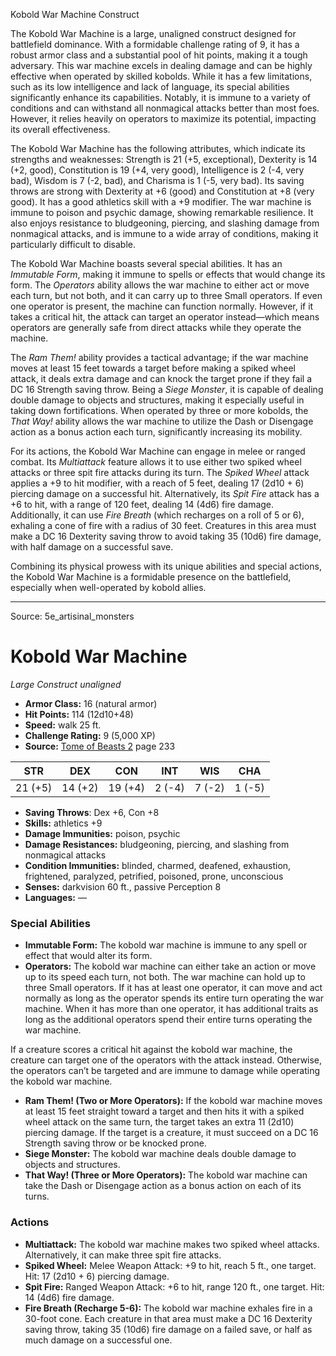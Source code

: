 <MonsterName/>Kobold War Machine</MonsterName>
<CreatureType/>Construct</CreatureType>

<summary>The Kobold War Machine is a large, unaligned construct designed for battlefield dominance. With a formidable challenge rating of 9, it has a robust armor class and a substantial pool of hit points, making it a tough adversary. This war machine excels in dealing damage and can be highly effective when operated by skilled kobolds. While it has a few limitations, such as its low intelligence and lack of language, its special abilities significantly enhance its capabilities. Notably, it is immune to a variety of conditions and can withstand all nonmagical attacks better than most foes. However, it relies heavily on operators to maximize its potential, impacting its overall effectiveness.</summary>

<detail>

The Kobold War Machine has the following attributes, which indicate its strengths and weaknesses: Strength is 21 (+5, exceptional), Dexterity is 14 (+2, good), Constitution is 19 (+4, very good), Intelligence is 2 (-4, very bad), Wisdom is 7 (-2, bad), and Charisma is 1 (-5, very bad). Its saving throws are strong with Dexterity at +6 (good) and Constitution at +8 (very good). It has a good athletics skill with a +9 modifier. The war machine is immune to poison and psychic damage, showing remarkable resilience. It also enjoys resistance to bludgeoning, piercing, and slashing damage from nonmagical attacks, and is immune to a wide array of conditions, making it particularly difficult to disable.

The Kobold War Machine boasts several special abilities. It has an *Immutable Form*, making it immune to spells or effects that would change its form. The *Operators* ability allows the war machine to either act or move each turn, but not both, and it can carry up to three Small operators. If even one operator is present, the machine can function normally. However, if it takes a critical hit, the attack can target an operator instead—which means operators are generally safe from direct attacks while they operate the machine. 

The *Ram Them!* ability provides a tactical advantage; if the war machine moves at least 15 feet towards a target before making a spiked wheel attack, it deals extra damage and can knock the target prone if they fail a DC 16 Strength saving throw. Being a *Siege Monster*, it is capable of dealing double damage to objects and structures, making it especially useful in taking down fortifications. When operated by three or more kobolds, the *That Way!* ability allows the war machine to utilize the Dash or Disengage action as a bonus action each turn, significantly increasing its mobility.

For its actions, the Kobold War Machine can engage in melee or ranged combat. Its *Multiattack* feature allows it to use either two spiked wheel attacks or three spit fire attacks during its turn. The *Spiked Wheel* attack applies a +9 to hit modifier, with a reach of 5 feet, dealing 17 (2d10 + 6) piercing damage on a successful hit. Alternatively, its *Spit Fire* attack has a +6 to hit, with a range of 120 feet, dealing 14 (4d6) fire damage. Additionally, it can use *Fire Breath* (which recharges on a roll of 5 or 6), exhaling a cone of fire with a radius of 30 feet. Creatures in this area must make a DC 16 Dexterity saving throw to avoid taking 35 (10d6) fire damage, with half damage on a successful save. 

Combining its physical prowess with its unique abilities and special actions, the Kobold War Machine is a formidable presence on the battlefield, especially when well-operated by kobold allies.</detail>



---

Source: 5e_artisinal_monsters

# Kobold War Machine

*Large* *Construct* *unaligned*

- **Armor Class:** 16 (natural armor)
- **Hit Points:** 114 (12d10+48)
- **Speed:** walk 25 ft.
- **Challenge Rating:** 9 (5,000 XP)
- **Source:** [Tome of Beasts 2](https://koboldpress.com/kpstore/product/tome-of-beasts-2-for-5th-edition) page 233

| STR | DEX | CON | INT | WIS | CHA |
| --- | --- | --- | --- | --- | --- |
| 21 (+5) | 14 (+2) | 19 (+4) | 2 (-4) | 7 (-2) | 1 (-5) |

- **Saving Throws**: Dex +6, Con +8
- **Skills:** athletics +9
- **Damage Immunities:** poison, psychic
- **Damage Resistances:** bludgeoning, piercing, and slashing from nonmagical attacks
- **Condition Immunities:** blinded, charmed, deafened, exhaustion, frightened, paralyzed, petrified, poisoned, prone, unconscious
- **Senses:** darkvision 60 ft., passive Perception 8
- **Languages:** —

### Special Abilities

- **Immutable Form:** The kobold war machine is immune to any spell or effect that would alter its form.
- **Operators:** The kobold war machine can either take an action or move up to its speed each turn, not both. The war machine can hold up to three Small operators. If it has at least one operator, it can move and act normally as long as the operator spends its entire turn operating the war machine. When it has more than one operator, it has additional traits as long as the additional operators spend their entire turns operating the war machine.

If a creature scores a critical hit against the kobold war machine, the creature can target one of the operators with the attack instead. Otherwise, the operators can’t be targeted and are immune to damage while operating the kobold war machine.
- **Ram Them! (Two or More Operators):** If the kobold war machine moves at least 15 feet straight toward a target and then hits it with a spiked wheel attack on the same turn, the target takes an extra 11 (2d10) piercing damage. If the target is a creature, it must succeed on a DC 16 Strength saving throw or be knocked prone.
- **Siege Monster:** The kobold war machine deals double damage to objects and structures.
- **That Way! (Three or More Operators):** The kobold war machine can take the Dash or Disengage action as a bonus action on each of its turns.

### Actions

- **Multiattack:** The kobold war machine makes two spiked wheel attacks. Alternatively, it can make three spit fire attacks.
- **Spiked Wheel:** Melee Weapon Attack: +9 to hit, reach 5 ft., one target. Hit: 17 (2d10 + 6) piercing damage.
- **Spit Fire:** Ranged Weapon Attack: +6 to hit, range 120 ft., one target. Hit: 14 (4d6) fire damage.
- **Fire Breath (Recharge 5-6):** The kobold war machine exhales fire in a 30-foot cone. Each creature in that area must make a DC 16 Dexterity saving throw, taking 35 (10d6) fire damage on a failed save, or half as much damage on a successful one.





